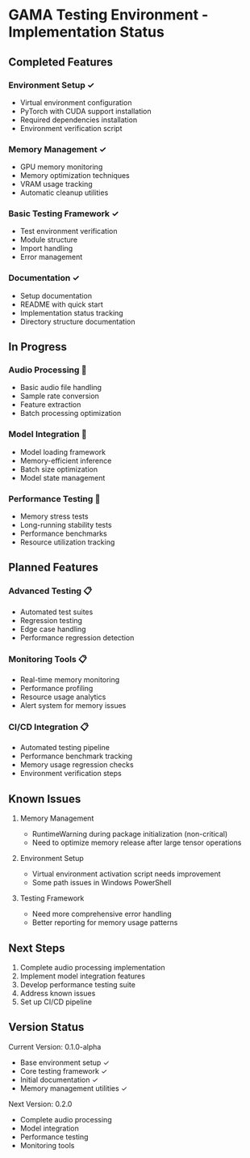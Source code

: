 # GAMA Testing Environment - Implementation Status

## Completed Features

### Environment Setup ✓
- Virtual environment configuration
- PyTorch with CUDA support installation
- Required dependencies installation
- Environment verification script

### Memory Management ✓
- GPU memory monitoring
- Memory optimization techniques
- VRAM usage tracking
- Automatic cleanup utilities

### Basic Testing Framework ✓
- Test environment verification
- Module structure
- Import handling
- Error management

### Documentation ✓
- Setup documentation
- README with quick start
- Implementation status tracking
- Directory structure documentation

## In Progress

### Audio Processing 🔄
- Basic audio file handling
- Sample rate conversion
- Feature extraction
- Batch processing optimization

### Model Integration 🔄
- Model loading framework
- Memory-efficient inference
- Batch size optimization
- Model state management

### Performance Testing 🔄
- Memory stress tests
- Long-running stability tests
- Performance benchmarks
- Resource utilization tracking

## Planned Features

### Advanced Testing 📋
- Automated test suites
- Regression testing
- Edge case handling
- Performance regression detection

### Monitoring Tools 📋
- Real-time memory monitoring
- Performance profiling
- Resource usage analytics
- Alert system for memory issues

### CI/CD Integration 📋
- Automated testing pipeline
- Performance benchmark tracking
- Memory usage regression checks
- Environment verification steps

## Known Issues

1. Memory Management
   - RuntimeWarning during package initialization (non-critical)
   - Need to optimize memory release after large tensor operations

2. Environment Setup
   - Virtual environment activation script needs improvement
   - Some path issues in Windows PowerShell

3. Testing Framework
   - Need more comprehensive error handling
   - Better reporting for memory usage patterns

## Next Steps

1. Complete audio processing implementation
2. Implement model integration features
3. Develop performance testing suite
4. Address known issues
5. Set up CI/CD pipeline

## Version Status

Current Version: 0.1.0-alpha
- Base environment setup ✓
- Core testing framework ✓
- Initial documentation ✓
- Memory management utilities ✓

Next Version: 0.2.0
- Complete audio processing
- Model integration
- Performance testing
- Monitoring tools